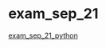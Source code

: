 # exam_sep_21

[exam_sep_21_python](https://github.com/JulieBerendschot/exam_sep_21/blob/master/exam_Sep_21_2018_final.ipynb)
